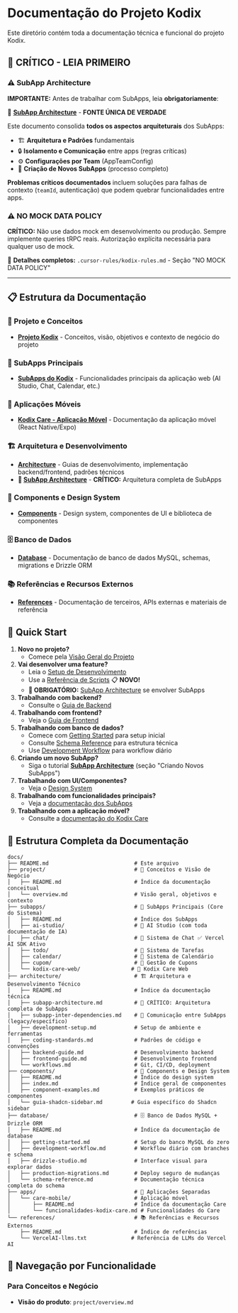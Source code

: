 # Documentação do Projeto Kodix

Este diretório contém toda a documentação técnica e funcional do projeto Kodix.

## 🚨 **CRÍTICO - LEIA PRIMEIRO**

### ⚠️ SubApp Architecture

**IMPORTANTE:** Antes de trabalhar com SubApps, leia **obrigatoriamente**:

📖 **[SubApp Architecture](./architecture/subapp-architecture.md)** - **FONTE ÚNICA DE VERDADE**

Este documento consolida **todos os aspectos arquiteturais** dos SubApps:

- 🏗️ **Arquitetura e Padrões** fundamentais
- 🔒 **Isolamento e Comunicação** entre apps (regras críticas)
- ⚙️ **Configurações por Team** (AppTeamConfig)
- 🚀 **Criação de Novos SubApps** (processo completo)

**Problemas críticos documentados** incluem soluções para falhas de contexto (`teamId`, autenticação) que podem quebrar funcionalidades entre apps.

### ⚠️ NO MOCK DATA POLICY

**CRÍTICO:** Não use dados mock em desenvolvimento ou produção. Sempre implemente queries tRPC reais. Autorização explícita necessária para qualquer uso de mock.

📖 **Detalhes completos:** `.cursor-rules/kodix-rules.md` - Seção "NO MOCK DATA POLICY"

---

## 📋 Estrutura da Documentação

### 🏢 Projeto e Conceitos

- **[Projeto Kodix](./project/)** - Conceitos, visão, objetivos e contexto de negócio do projeto

### 📱 SubApps Principais

- **[SubApps do Kodix](./subapps/)** - Funcionalidades principais da aplicação web (AI Studio, Chat, Calendar, etc.)

### 📲 Aplicações Móveis

- **[Kodix Care - Aplicação Móvel](./apps/care-mobile/)** - Documentação da aplicação móvel (React Native/Expo)

### 🏗️ Arquitetura e Desenvolvimento

- **[Architecture](./architecture/)** - Guias de desenvolvimento, implementação backend/frontend, padrões técnicos
- **🚨 [SubApp Architecture](./architecture/subapp-architecture.md)** - **CRÍTICO:** Arquitetura completa de SubApps

### 🎨 Components e Design System

- **[Components](./components/)** - Design system, componentes de UI e biblioteca de componentes

### 🗄️ Banco de Dados

- **[Database](./database/)** - Documentação de banco de dados MySQL, schemas, migrations e Drizzle ORM

### 📚 Referências e Recursos Externos

- **[References](./references/)** - Documentação de terceiros, APIs externas e materiais de referência

## 🚀 Quick Start

1. **Novo no projeto?**
   - Comece pela [Visão Geral do Projeto](./project/overview.md)
2. **Vai desenvolver uma feature?**
   - Leia o [Setup de Desenvolvimento](./architecture/development-setup.md)
   - Use a [Referência de Scripts](./architecture/scripts-reference.md) 📋 **NOVO!**
   - **🚨 OBRIGATÓRIO:** [SubApp Architecture](./architecture/subapp-architecture.md) se envolver SubApps
3. **Trabalhando com backend?**
   - Consulte o [Guia de Backend](./architecture/backend-guide.md)
4. **Trabalhando com frontend?**
   - Veja o [Guia de Frontend](./architecture/frontend-guide.md)
5. **Trabalhando com banco de dados?**
   - Comece com [Getting Started](./database/getting-started.md) para setup inicial
   - Consulte [Schema Reference](./database/schema-reference.md) para estrutura técnica
   - Use [Development Workflow](./database/development-workflow.md) para workflow diário
6. **Criando um novo SubApp?**
   - Siga o tutorial **[SubApp Architecture](./architecture/subapp-architecture.md)** (seção "Criando Novos SubApps")
7. **Trabalhando com UI/Componentes?**
   - Veja o [Design System](./components/)
8. **Trabalhando com funcionalidades principais?**
   - Veja a [documentação dos SubApps](./subapps/)
9. **Trabalhando com a aplicação móvel?**
   - Consulte a [documentação do Kodix Care](./apps/care-mobile/)

## 📁 Estrutura Completa da Documentação

```
docs/
├── README.md                           # Este arquivo
├── project/                            # 🏢 Conceitos e Visão de Negócio
│   ├── README.md                       # Índice da documentação conceitual
│   └── overview.md                     # Visão geral, objetivos e contexto
├── subapps/                            # 📱 SubApps Principais (Core do Sistema)
│   ├── README.md                       # Índice dos SubApps
│   ├── ai-studio/                      # 🤖 AI Studio (com toda documentação de IA)
│   ├── chat/                           # 💬 Sistema de Chat ✅ Vercel AI SDK Ativo
│   ├── todo/                           # 📝 Sistema de Tarefas
│   ├── calendar/                       # 📅 Sistema de Calendário
│   ├── cupom/                          # 🎫 Gestão de Cupons
│   └── kodix-care-web/                # 🏥 Kodix Care Web
├── architecture/                       # 🏗️ Arquitetura e Desenvolvimento Técnico
│   ├── README.md                       # Índice da documentação técnica
│   ├── subapp-architecture.md          # 🚨 CRÍTICO: Arquitetura completa de SubApps
│   ├── subapp-inter-dependencies.md    # 🔗 Comunicação entre SubApps (legacy/específico)
│   ├── development-setup.md            # Setup de ambiente e ferramentas
│   ├── coding-standards.md             # Padrões de código e convenções
│   ├── backend-guide.md                # Desenvolvimento backend
│   ├── frontend-guide.md               # Desenvolvimento frontend
│   └── workflows.md                    # Git, CI/CD, deployment
├── components/                         # 🎨 Components e Design System
│   ├── README.md                       # Índice do design system
│   ├── index.md                        # Índice geral de componentes
│   ├── component-examples.md           # Exemplos práticos de componentes
│   └── guia-shadcn-sidebar.md         # Guia específico do Shadcn sidebar
├── database/                           # 🗄️ Banco de Dados MySQL + Drizzle ORM
│   ├── README.md                       # Índice da documentação de database
│   ├── getting-started.md              # Setup do banco MySQL do zero
│   ├── development-workflow.md         # Workflow diário com branches e schema
│   ├── drizzle-studio.md               # Interface visual para explorar dados
│   ├── production-migrations.md        # Deploy seguro de mudanças
│   └── schema-reference.md             # Documentação técnica completa do schema
├── apps/                               # 📲 Aplicações Separadas
│   └── care-mobile/                    # Aplicação móvel
│       ├── README.md                   # Índice da documentação Care
│       └── funcionalidades-kodix-care.md # Funcionalidades do Care
└── references/                         # 📚 Referências e Recursos Externos
    ├── README.md                       # Índice de referências
    └── VercelAI-llms.txt              # Referência de LLMs do Vercel AI
```

## 🎯 Navegação por Funcionalidade

### Para Conceitos e Negócio

- **Visão do produto**: `project/overview.md`
